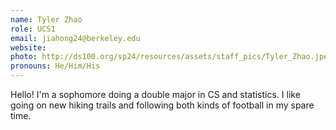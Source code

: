 ```yaml
---
name: Tyler Zhao
role: UCS1
email: jiahong24@berkeley.edu
website:
photo: http://ds100.org/sp24/resources/assets/staff_pics/Tyler_Zhao.jpeg
pronouns: He/Him/His
---
```


Hello! I'm a sophomore doing a double major in CS and statistics. I like going on new hiking trails and following both kinds of football in my spare time.
